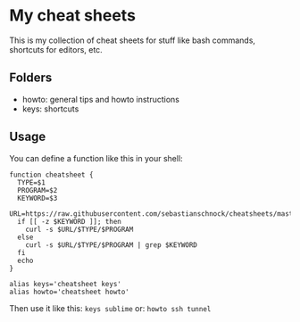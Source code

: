 # My cheat sheets
This is my collection of cheat sheets for stuff like bash commands, shortcuts for editors, etc.

## Folders
- howto: general tips and howto instructions
- keys: shortcuts

## Usage
You can define a function like this in your shell:
```
function cheatsheet {
  TYPE=$1
  PROGRAM=$2
  KEYWORD=$3
  URL=https://raw.githubusercontent.com/sebastianschnock/cheatsheets/master
  if [[ -z $KEYWORD ]]; then
    curl -s $URL/$TYPE/$PROGRAM
  else
    curl -s $URL/$TYPE/$PROGRAM | grep $KEYWORD
  fi
  echo
}

alias keys='cheatsheet keys'
alias howto='cheatsheet howto'
```

Then use it like this:
```keys sublime```
or:
```howto ssh tunnel```